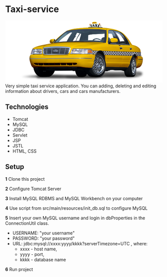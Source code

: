 # Taxi-service
![taxi logo](taxi_logo.png)
Very simple taxi service application. 
You can adding, deleting and editing information 
about drivers, cars and cars manufacturers.
## Technologies
* Tomcat
* MySQL
* JDBC
* Servlet
* JSP
* JSTL
* HTML, CSS

## Setup
**1** Clone this project

**2** Configure Tomcat Server

**3** Install MySQL RDBMS and MySQL Workbench on your computer

**4** Use script from src/main/resources/init_db.sql to configure MySQL

**5** Insert your own MySQL username and login in dbProperties in the ConnectionUtil class.
- USERNAME: "your username"
- PASSWORD: "your password"
- URL: jdbc:mysql://xxxx:yyyy/kkkk?serverTimezone=UTC , where:
    * xxxx - host name,
    * yyyy - port,
    * kkkk - database name
    
**6** Run project
